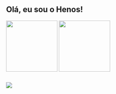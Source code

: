## Olá, eu sou o Henos!

<tr>
 <td valign="top">
  <img height="140" align="center" src="https://github-readme-stats.vercel.app/api?username=henos19&count_private=true&theme=radical&show_icons=true"/>
 </td>
 <td valign="top">
  <img height="140" align="center" src="https://github-readme-stats.vercel.app/api/top-langs/?username=henos19&theme=radical&layout=compact"/>
 </td>
</tr>

##

<div>
 <a href="https://www.linkedin.com/in/henos-vinicius-38086a234/" target="_blank"><img src="https://img.shields.io/badge/LinkedIn-0077B5?style=for-the-badge&logo=linkedin&logoColor=white"/></a>
</div>
